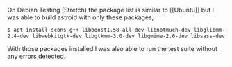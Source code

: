 On Debian Testing (Stretch) the package list is similar to [[Ubuntu]] but I was able to build astroid with only these packages;
```
$ apt install scons g++ libboost1.58-all-dev libnotmuch-dev libglibmm-2.4-dev libwebkitgtk-dev libgtkmm-3.0-dev libgmime-2.6-dev libsass-dev
```
With those packages installed I was also able to run the test suite without any errors detected.
